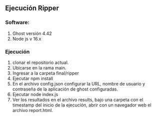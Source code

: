 ## Ejecución Ripper

### Software:
1. Ghost versión 4.42
2. Node js v 16.x

### Ejecución
1. clonar el repositorio actual.
2. Ubicarse en la rama main.
3. Ingresar a la carpeta final/ripper
4. Ejecutar npm install
5. En el archivo config.json configurar la URL, nombre de usuario y contraseña de la aplicación de ghost configuradas.
9. Ejecutar node index.js
10. Ver los resultados en el archivo results, bajo una carpeta con el timestamp del inicio de la ejecución, abrir con un navegador web el archivo report.html.
